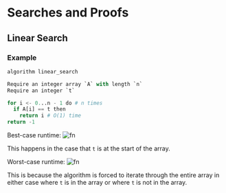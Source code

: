 # Searches and Proofs

## Linear Search

### Example

```py
algorithm linear_search

Require an integer array `A` with length `n`
Require an integer `t`

for i <- 0...n - 1 do # n times
  if A[i] == t then
    return i # O(1) time
return -1
```

Best-case runtime: ![fn](<https://latex.codecogs.com/svg.latex?\inline O(1) >)

This happens in the case that `t` is at the start of the array.

Worst-case runtime: ![fn](<https://latex.codecogs.com/svg.latex?\inline O(n) >)

This is because the algorithm is forced to iterate through the entire array in either case where `t` is in the array or where `t` is not in the array.
